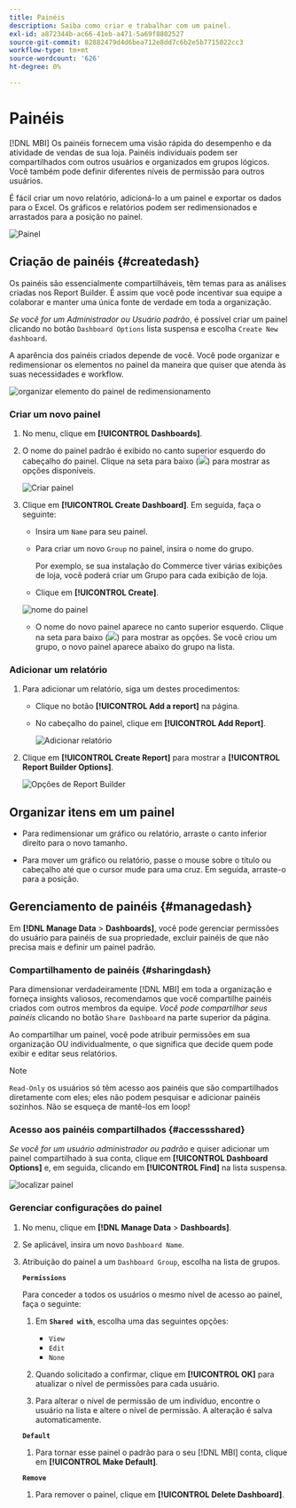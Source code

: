 ```yaml
---
title: Painéis
description: Saiba como criar e trabalhar com um painel.
exl-id: a872344b-ac66-41eb-a471-5a69f8802527
source-git-commit: 82882479d4d6bea712e8dd7c6b2e5b7715022cc3
workflow-type: tm+mt
source-wordcount: '626'
ht-degree: 0%

---
```


# Painéis

[!DNL MBI] Os painéis fornecem uma visão rápida do desempenho e da atividade de vendas de sua loja. Painéis individuais podem ser compartilhados com outros usuários e organizados em grupos lógicos. Você também pode definir diferentes níveis de permissão para outros usuários.

É fácil criar um novo relatório, adicioná-lo a um painel e exportar os dados para o Excel. Os gráficos e relatórios podem ser redimensionados e arrastados para a posição no painel.

![Painel](../../assets/magento-bi-report-builder-revenue-by-products-formula-report-holiday-sales-dashboard.png)

## Criação de painéis {#createdash}

Os painéis são essencialmente compartilháveis, têm temas para as análises criadas nos Report Builder. É assim que você pode incentivar sua equipe a colaborar e manter uma única fonte de verdade em toda a organização.

*Se você for um Administrador ou Usuário padrão*, é possível criar um painel clicando no botão `Dashboard Options` lista suspensa e escolha `Create New dashboard`.

A aparência dos painéis criados depende de você. Você pode organizar e redimensionar os elementos no painel da maneira que quiser que atenda às suas necessidades e workflow.

![organizar elemento do painel de redimensionamento](../../assets/arrange_resize_dashboard_element.gif)

### Criar um novo painel

1. No menu, clique em **[!UICONTROL Dashboards]**.

1. O nome do painel padrão é exibido no canto superior esquerdo do cabeçalho do painel. Clique na seta para baixo (![](../../assets/magento-bi-btn-down.png)) para mostrar as opções disponíveis.

   ![Criar painel](../../assets/magento-bi-dashboard-create.png)

1. Clique em **[!UICONTROL Create Dashboard]**. Em seguida, faça o seguinte:

   * Insira um `Name` para seu painel.

   * Para criar um novo `Group` no painel, insira o nome do grupo.

      Por exemplo, se sua instalação do Commerce tiver várias exibições de loja, você poderá criar um Grupo para cada exibição de loja.

   * Clique em **[!UICONTROL Create]**.

   ![nome do painel](../../assets/magento-bi-dashboard-create-name.png)

   * O nome do novo painel aparece no canto superior esquerdo. Clique na seta para baixo (![](../../assets/magento-bi-btn-down.png)) para mostrar as opções. Se você criou um grupo, o novo painel aparece abaixo do grupo na lista.


### Adicionar um relatório

1. Para adicionar um relatório, siga um destes procedimentos:

   * Clique no botão **[!UICONTROL Add a report]** na página.

   * No cabeçalho do painel, clique em **[!UICONTROL Add Report]**.

      ![Adicionar relatório](../../assets/magento-bi-dashboard-create-add-report.png)

1. Clique em **[!UICONTROL Create Report]** para mostrar a **[!UICONTROL Report Builder Options]**.

   ![Opções de Report Builder](../../assets/magento-bi-report-builder.png)

## Organizar itens em um painel

* Para redimensionar um gráfico ou relatório, arraste o canto inferior direito para o novo tamanho.

* Para mover um gráfico ou relatório, passe o mouse sobre o título ou cabeçalho até que o cursor mude para uma cruz. Em seguida, arraste-o para a posição.

## Gerenciamento de painéis {#managedash}

Em **[!DNL Manage Data** > **Dashboards]**, você pode gerenciar permissões do usuário para painéis de sua propriedade, excluir painéis de que não precisa mais e definir um painel padrão.

### Compartilhamento de painéis {#sharingdash}

Para dimensionar verdadeiramente [!DNL MBI] em toda a organização e forneça insights valiosos, recomendamos que você compartilhe painéis criados com outros membros da equipe. *Você pode compartilhar seus painéis* clicando no botão `Share Dashboard` na parte superior da página.

Ao compartilhar um painel, você pode atribuir permissões em sua organização OU individualmente, o que significa que decide quem pode exibir e editar seus relatórios.

>[!NOTE]
>
>`Read-Only` os usuários só têm acesso aos painéis que são compartilhados diretamente com eles; eles não podem pesquisar e adicionar painéis sozinhos. Não se esqueça de mantê-los em loop!

### Acesso aos painéis compartilhados {#accessshared}

*Se você for um usuário administrador ou padrão* e quiser adicionar um painel compartilhado à sua conta, clique em **[!UICONTROL Dashboard Options]** e, em seguida, clicando em **[!UICONTROL Find]** na lista suspensa.

![localizar painel](../../assets/find_dashboard.png)<!--{: width="1000" height="535"}-->

### Gerenciar configurações do painel

1. No menu, clique em **[!DNL Manage Data** > **Dashboards]**.

1. Se aplicável, insira um novo `Dashboard Name`.

1. Atribuição do painel a um `Dashboard Group`, escolha na lista de grupos.

   **`Permissions`**

   Para conceder a todos os usuários o mesmo nível de acesso ao painel, faça o seguinte:

   1. Em **`Shared with`**, escolha uma das seguintes opções:

      * `View`
      * `Edit`
      * `None`
   1. Quando solicitado a confirmar, clique em **[!UICONTROL OK]** para atualizar o nível de permissões para cada usuário.

   1. Para alterar o nível de permissão de um indivíduo, encontre o usuário na lista e altere o nível de permissão. A alteração é salva automaticamente.

   **`Default`**

   1. Para tornar esse painel o padrão para o seu [!DNL MBI] conta, clique em **[!UICONTROL Make Default]**.

   **`Remove`**

   1. Para remover o painel, clique em **[!UICONTROL Delete Dashboard]**.
